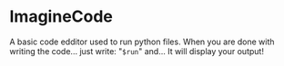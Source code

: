# ImagineCode
A basic code edditor used to run python files.
When you are done with writing the code... just write: "<code>$run</code>" and...
It will display your output!

